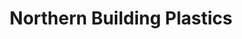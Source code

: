 ---
title: "Northern Building Plastics"
url: /chester-le-street/northern-building-plastics/
shop: trade
---